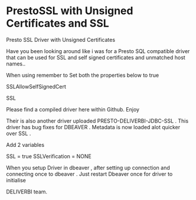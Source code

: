 # PrestoSSL with Unsigned Certificates and SSL
Presto SSL Driver with Unsigned Certificates

Have you been looking around like i was for a Presto SQL compatible driver that can be used for SSL and self signed certificates and unmatched host names..

When using remember to Set both the properties below to true

SSLAllowSelfSignedCert

SSL

Please find a compiled driver here within Github. Enjoy


Their is also another driver uploaded PRESTO-DELIVERBI-JDBC-SSL . This driver has bug fixes for DBEAVER . Metadata is now loaded alot quicker over SSL . 

Add 2 variables

SSL = true
SSLVerification = NONE

When you setup Driver in dbeaver , after setting up connection and connecting once to dbeaver . Just restart Dbeaver once for driver to initialise


DELIVERBI team.
